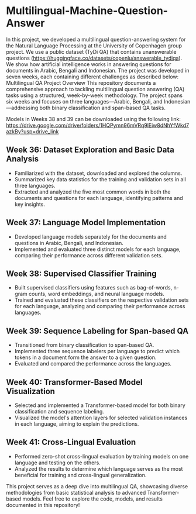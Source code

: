 # Multilingual-Machine-Question-Answer
In this project, we developed a multilingual question-answering system for the Natural Language Processing at the University of Copenhagen group project. We use a public dataset (TyDi QA) that contains unanswerable questions (https://huggingface.co/datasets/copenlu/answerable_tydiqa). We show how artificial intelligence works in answering questions for documents in Arabic, Bengali and Indonesian. The project was developed in seven weeks, each containing different challenges as described below:
Multilingual QA Project Overview
This repository documents a comprehensive approach to tackling multilingual question answering (QA) tasks using a structured, week-by-week methodology. The project spans six weeks and focuses on three languages—Arabic, Bengali, and Indonesian—addressing both binary classification and span-based QA tasks.

Models in Weeks 38 and 39 can be downloaded using the following link: https://drive.google.com/drive/folders/1HQPymn96mVRq9lEiw8dNhYfWkd7azkBy?usp=drive_link

## Week 36: Dataset Exploration and Basic Data Analysis
- Familiarized with the dataset, downloaded and explored the columns.
- Summarized key data statistics for the training and validation sets in all three languages.
- Extracted and analyzed the five most common words in both the documents and questions for each language, identifying patterns and key insights.
## Week 37: Language Model Implementation
- Developed language models separately for the documents and questions in Arabic, Bengali, and Indonesian.
- Implemented and evaluated three distinct models for each language, comparing their performance across different validation sets.
## Week 38: Supervised Classifier Training
- Built supervised classifiers using features such as bag-of-words, n-gram counts, word embeddings, and neural language models.
- Trained and evaluated these classifiers on the respective validation sets for each language, analyzing and comparing their performance across languages.
## Week 39: Sequence Labeling for Span-based QA
- Transitioned from binary classification to span-based QA.
- Implemented three sequence labelers per language to predict which tokens in a document form the answer to a given question.
- Evaluated and compared the performance across the languages.
## Week 40: Transformer-Based Model Visualization
- Selected and implemented a Transformer-based model for both binary classification and sequence labeling.
- Visualized the model's attention layers for selected validation instances in each language, aiming to explain the predictions.
## Week 41: Cross-Lingual Evaluation
- Performed zero-shot cross-lingual evaluation by training models on one language and testing on the others.
- Analyzed the results to determine which language serves as the most beneficial for training and cross-lingual generalization.


This project serves as a deep dive into multilingual QA, showcasing diverse methodologies from basic statistical analysis to advanced Transformer-based models. Feel free to explore the code, models, and results documented in this repository!
